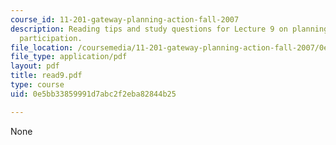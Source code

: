 ```yaml
---
course_id: 11-201-gateway-planning-action-fall-2007
description: Reading tips and study questions for Lecture 9 on planning as citizen
  participation.
file_location: /coursemedia/11-201-gateway-planning-action-fall-2007/0e5bb33859991d7abc2f2eba82844b25_read9.pdf
file_type: application/pdf
layout: pdf
title: read9.pdf
type: course
uid: 0e5bb33859991d7abc2f2eba82844b25

---
```

None